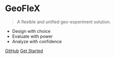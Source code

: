 # GeoFleX

> A flexible and unified geo-experiment solution.

- Design with choice
- Evaluate with power
- Analyze with confidence

[GitHub](https://github.com/google-marketing-solutions/geoflex/)
[Get Started](#geoflex-a-flexible-and-unified-geo-experiment-solution)